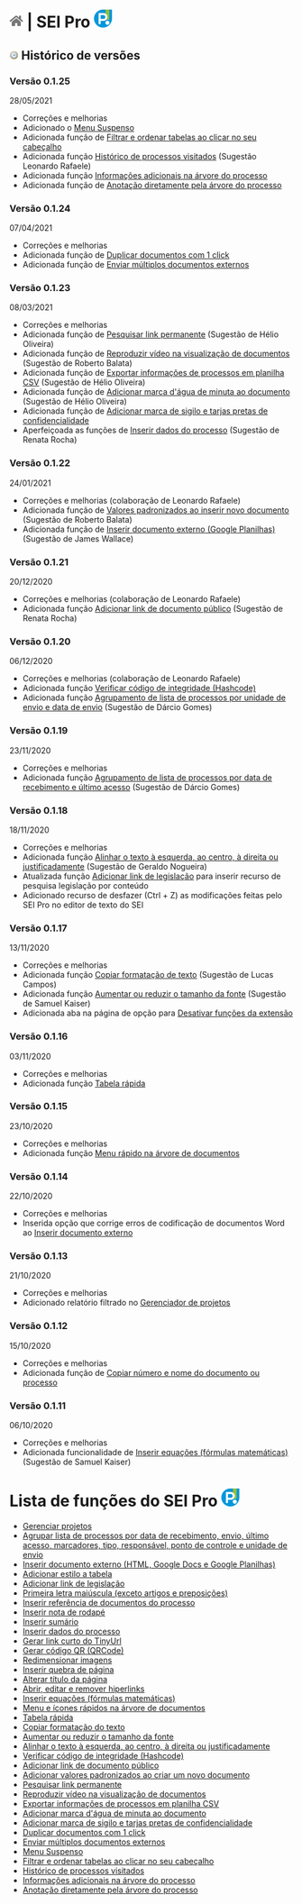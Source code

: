 # [![Home](../img/home.png)](../) |  SEI Pro ![Icone](../img/icon-32.png)

## ![SEI Pro Histórico de Versões](../img/icon-historico.png) Histórico de versões

### Versão 0.1.25
28/05/2021

- Correções e melhorias
- Adicionado o [Menu Suspenso](../pages/MENUSUSPENSO.md)
- Adicionada função de [Filtrar e ordenar tabelas ao clicar no seu cabeçalho](../pages/ORDERNARTABELA.md)
- Adicionada função [Histórico de processos visitados](../pages/HISTORICOPROC.md) (Sugestão Leonardo Rafaele)
- Adicionada função [Informações adicionais na árvore do processo](../pages/INFOARVORE.md)
- Adicionada função de [Anotação diretamente pela árvore do processo](../pages/NOTAARVORE.md)

### Versão 0.1.24
07/04/2021

- Correções e melhorias
- Adicionada função de [Duplicar documentos com 1 click](../pages/DUPLICARDOC.md)
- Adicionada função de [Enviar múltiplos documentos externos](../pages/UPLOADDOCS.md)

### Versão 0.1.23
08/03/2021

- Correções e melhorias
- Adicionada função de [Pesquisar link permanente](../pages/LINKPERMANENTE.md) (Sugestão de Hélio Oliveira)
- Adicionada função de [Reproduzir vídeo na visualização de documentos](../pages/PLAYVIDEO.md) (Sugestão de Roberto Balata)
- Adicionada função de [Exportar informações de processos em planilha CSV](../pages/LISTAPROCESSOS.md) (Sugestão de Hélio Oliveira)
- Adicionada função de [Adicionar marca d'água de minuta ao documento](../pages/MARCAMINUTA.md) (Sugestão de Hélio Oliveira)
- Adicionada função de [Adicionar marca de sigilo e tarjas pretas de confidencialidade](../pages/SIGILODOC.md)
- Aperfeiçoada as funções de [Inserir dados do processo](../pages/DADOSPROCESSO.md) (Sugestão de Renata Rocha)

### Versão 0.1.22
24/01/2021

- Correções e melhorias (colaboração de Leonardo Rafaele)
- Adicionada função de [Valores padronizados ao inserir novo documento](../pages/VALDEFAULT.md) (Sugestão de Roberto Balata)
- Adicionada função de [Inserir documento externo (Google Planilhas)](../pages/INSERIRDOC.md) (Sugestão de James Wallace)

### Versão 0.1.21
20/12/2020

- Correções e melhorias (colaboração de Leonardo Rafaele)
- Adicionada função [Adicionar link de documento público](../pages/DOCPUBLICO.md) (Sugestão de Renata Rocha)

### Versão 0.1.20
06/12/2020

- Correções e melhorias (colaboração de Leonardo Rafaele)
- Adicionada função [Verificar código de integridade (Hashcode)](../pages/HASHCODE.md)
- Adicionada função [Agrupamento de lista de processos por unidade de envio e data de envio](../pages/AGRUPAR.md) (Sugestão de Dárcio Gomes)

### Versão 0.1.19
23/11/2020

- Correções e melhorias 
- Adicionada função [Agrupamento de lista de processos por data de recebimento e último acesso](../pages/AGRUPAR.md) (Sugestão de Dárcio Gomes)

### Versão 0.1.18
18/11/2020

- Correções e melhorias 
- Adicionada função [Alinhar o texto à esquerda, ao centro, à direita ou justificadamente](../pages/ALINHARTEXTO.md) (Sugestão de Geraldo Nogueira)
- Atualizada função [Adicionar link de legislação](../pages/LINKLEGIS.md) para inserir recurso de pesquisa legislação por conteúdo
- Adicionado recurso de desfazer (Ctrl + Z) as modificações feitas pelo SEI Pro no editor de texto do SEI

### Versão 0.1.17
13/11/2020

- Correções e melhorias
- Adicionada função [Copiar formatação de texto](../pages/COPIARFORMATACAO.md) (Sugestão de Lucas Campos)
- Adicionada função [Aumentar ou reduzir o tamanho da fonte](../pages/AUMENTARFONTE.md) (Sugestão de Samuel Kaiser)
- Adicionada aba na página de opção para [Desativar funções da extensão](../pages/DESATIVARFUNCOES.md)

### Versão 0.1.16
03/11/2020

- Correções e melhorias
- Adicionada função [Tabela rápida](../pages/TABELARAPIDA.md)

### Versão 0.1.15
23/10/2020

- Correções e melhorias
- Adicionada função [Menu rápido na árvore de documentos](../pages/MENURAPIDO.md)

### Versão 0.1.14
22/10/2020

- Correções e melhorias
- Inserida opção que corrige erros de codificação de documentos Word ao [Inserir documento externo](../pages/INSERIRDOC.md)

### Versão 0.1.13
21/10/2020

- Correções e melhorias
- Adicionado relatório filtrado no [Gerenciador de projetos](../pages/PROJETOS.md)

### Versão 0.1.12
15/10/2020

- Correções e melhorias
- Adicionada função de [Copiar número e nome do documento ou processo](../pages/COPIARDOC.md)

### Versão 0.1.11
06/10/2020

- Correções e melhorias
- Adicionada funcionalidade de [Inserir equações (fórmulas matemáticas)](../pages/EQUACOES.md) (Sugestão de Samuel Kaiser)

# Lista de funções do SEI Pro ![SEI Pro](../img/icon-32.png)

- [Gerenciar projetos](../pages/PROJETOS.md)
- [Agrupar  lista de processos por data de recebimento, envio, último acesso, marcadores, tipo, responsável, ponto de controle e unidade de envio](../pages/AGRUPAR.md)
- [Inserir documento externo (HTML, Google Docs e Google Planilhas)](../pages/INSERIRDOC.md)
- [Adicionar estilo a tabela](../pages/ESTILOTABELA.md)
- [Adicionar link de legislação](../pages/LINKLEGIS.md)
- [Primeira letra maiúscula (exceto artigos e preposições)](../pages/LETRAMAIUSC.md)
- [Inserir referência de documentos do processo](../pages/REFDOCUMENTOS.md)
- [Inserir nota de rodapé](../pages/NOTARODAPE.md)
- [Inserir sumário](../pages/SUMARIO.md)
- [Inserir dados do processo](../pages/DADOSPROCESSO.md)
- [Gerar link curto do TinyUrl](../pages/LINKCURTO.md)
- [Gerar código QR (QRCode)](../pages/QRCODE.md)
- [Redimensionar imagens](../pages/REDIMENSIONAIMG.md)
- [Inserir quebra de página](../pages/QUEBRAPAGINA.md)
- [Alterar título da página](../pages/TITULOPAGINA.md)
- [Abrir, editar e remover hiperlinks](../pages/ABRIRLINKS.md)
- [Inserir equações (fórmulas matemáticas)](../pages/EQUACOES.md)
- [Menu e ícones rápidos na árvore de documentos](../pages/MENURAPIDO.md)
- [Tabela rápida](../pages/TABELARAPIDA.md)
- [Copiar formatação do texto](../pages/COPIARFORMATACAO.md)
- [Aumentar ou reduzir o tamanho da fonte](../pages/AUMENTARFONTE.md)
- [Alinhar o texto à esquerda, ao centro, à direita ou justificadamente](../pages/ALINHARTEXTO.md)
- [Verificar código de integridade (Hashcode)](../pages/HASHCODE.md)
- [Adicionar link de documento público](../pages/DOCPUBLICO.md)
- [Adicionar valores padronizados ao criar um novo documento](../pages/VALDEFAULT.md)
- [Pesquisar link permanente](../pages/LINKPERMANENTE.md)
- [Reproduzir vídeo na visualização de documentos](../pages/PLAYVIDEO.md)
- [Exportar informações de processos em planilha CSV](../pages/LISTAPROCESSOS.md)
- [Adicionar marca d'água de minuta ao documento](../pages/MARCAMINUTA.md)
- [Adicionar marca de sigilo e tarjas pretas de confidencialidade](../pages/SIGILODOC.md)
- [Duplicar documentos com 1 click](../pages/DUPLICARDOC.md)
- [Enviar múltiplos documentos externos](../pages/UPLOADDOCS.md)
- [Menu Suspenso](../pages/MENUSUSPENSO.md)
- [Filtrar e ordenar tabelas ao clicar no seu cabeçalho](../pages/ORDERNARTABELA.md)
- [Histórico de processos visitados](../pages/HISTORICOPROC.md)
- [Informações adicionais na árvore do processo](../pages/INFOARVORE.md)
- [Anotação diretamente pela árvore do processo](../pages/NOTAARVORE.md)
